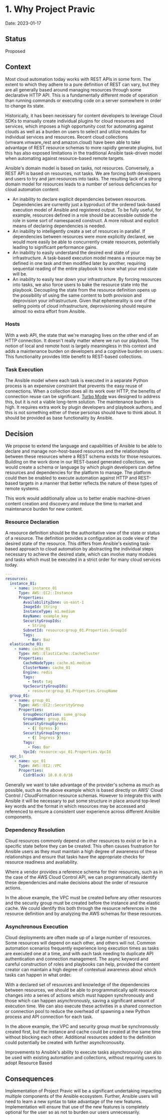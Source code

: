 # 1. Why Project Pravic

Date: 2023-01-17

## Status

Proposed

## Context

Most cloud automation today works with REST APIs in some form. The extent to which they adhere to a pure definition of REST can vary, but they are all generally based around managing resources through some declarative HTTP API. This is a fundamentally different mode of operation than running commands or executing code on a server somewhere in order to change its state.

Historically, it has been necessary for content developers to leverage Cloud SDKs to manually create individual plugins for cloud resources and services, which imposes a high opportunity cost for automating against clouds as well as a burden on users to select and utilize modules for individual services and resources.  Recent cloud collections (vmware.vmware_rest and amazon.cloud) have been able to take advantage of REST resource schemas to more rapidly generate plugins, but this has also exposed limitations in the traditional Ansible task-driven model when automating against resource-based remote targets.

Ansible's domain model is based on tasks, not resources. Conversely, a REST API is based on resources, not tasks. We are forcing both developers and users to try and jam resources into tasks. The resulting lack of a strong domain model for resources leads to a number of serious deficiencies for cloud automation content:

* An inability to declare explicit dependencies between resources. Dependencies are currently just a byproduct of the ordered task-based execution model of Ansible and registered output. To be fully useful, for example, resources defined in a role should be accessible outside the role in some sort of namespaced construct. A more robust and explicit means of declaring dependencies is needed.
* An inability to intelligently create a set of resources in parallel. If dependencies between resources were more explicitly declared, we would more easily be able to concurrently create resources, potentially leading to significant performance gains.
* An inability to easily understand the desired end state of your infrastructure. A task-based execution model means a resource may be defined in one task and then modified later by another, requiring sequential reading of the entire playbook to know what your end state will be.
* An inability to easily tear down your infrastructure. By forcing resources into tasks, we also force users to bake the resource state into the playbook. Decoupling the state from the resource definition opens up the possibility of using the same content to both provision and deprovision your infrastructure. Given that ephemerality is one of the selling points of cloud infrastructure, deprovisioning should require almost no extra effort from Ansible.

### Hosts

With a web API, the state that we're managing lives on the other end of an HTTP connection. It doesn't really matter where we run our playbook. The notion of local and remote host is largely meaningless in this context and adds a maintenance burden on developers and a cognitive burden on users. This functionality provides little benefit to REST-based collections.

### Task Execution
The Ansible model where each task is executed in a separate Python process is an expensive constraint that prevents the easy reuse of connections. When a collection does all its work over HTTP, the benefits of connection reuse can be significant. [Turbo Mode](https://github.com/ansible-collections/cloud.common#ansible-turbo-module) was designed to address this, but it is not a viable long-term solution. The maintenance burden is high. It requires extra work by plugin developers and playbook authors, and this is not something either of these personas should have to think about. It should be provided as base functionality by Ansible.

## Decision

We propose to extend the language and capabilities of Ansible to be able to declare and manage non-host-based resources and the relationships between these resources where a REST schema exists for those resources.  Building on the work done in our REST-based generated collections, we would create a schema or language by which plugin developers can define resources and dependencies for the platform to manage.  The platform could then be enabled to execute automation against HTTP and REST-based targets in a manner that better reflects the nature of these types of remote systems.

This work would additionally allow us to better enable machine-driven content creation and discovery and reduce the time to market and maintenance burden for new content.

### Resource Declaration

A resource definition should be the authoritative view of the state or status of a resource.  The definition provides a configuration as code view of the desired state of the resource.  This differs from Ansible's existing task-based approach to cloud automation by abstracting the individual steps necessary to achieve the desired state, which can involve many modules and tasks which must be executed in a strict order for many cloud services today.
```yaml
---
resources:
  instance_01:
    - name: instance_01
      Type: AWS::EC2::Instance
      Properties:
        AvailabilityZone: us-east-1
        ImageId: String
        InstanceType: m1.medium
        KeyName: example_key
        SecurityGroupIds:
          - String
        SubnetId: resource:group_01.Properties.GroupId
        Tags:
          - Bar: Baz
  elasticache_01:
    - name: cache_01
      Type: AWS::ElastiCache::CacheCluster
      Properties:
        CacheNodeType: cache.m1.medium
        ClusterName: cache_01
        Engine: redis
        Tags:
          - test: tag
        VpcSecurityGroupIds:
          - resource:group_01.Properties.GroupName
  group_01:
    - name: group_01
      Type: AWS::EC2::SecurityGroup
      Properties:
        GroupDescription: some_group
        GroupName: group_01
        SecurityGroupEgress:
          - {{ Egress }}
        SecurityGroupIngress:
          - {{ Ingress }}
        Tags:
          - Foo: Bar
        VpcId: resource:vpc_01.Properties.VpcId
  vpc_1:
    - name: vpc_01
      Type: AWS::EC2::VPC
      Properties:
        CidrBlock: 10.0.0.0/16
```
Generally we want to take advantage of the provider's schema as much as possible, such as the above example which is based directly on AWS' Cloud Control / CloudFormation resource schemas.  However to integrate this with Ansible it will be necessary to put some structure in place around top-level key words and the format in which resources may be accessed and referenced to ensure a consistent user experience across different Ansible components.

### Dependency Resolution

Cloud resources commonly depend on other resources to exist or be in a specific state before they can be created.  This often causes frustration for Ansible users as they must maintain a high degree of awareness of these relationships and ensure that tasks have the appropriate checks for resource readiness and availability.

Where a vendor provides a reference schema for their resources, such as in the case of the AWS Cloud Control API, we can programmatically identify these dependencies and make decisions about the order of resource actions.

In the above example, the VPC must be created before any other resources and the security group must be created before the instance and the elastic cache.  We could identify this both through the resource references in the resource definition and by analyzing the AWS schemas for these resources.

### Asynchronous Execution

Cloud deployments are often made up of a large number of resources.  Some resources will depend on each other, and others will not.  Common automation scenarios frequently experience long execution times as tasks are executed one at a time, and with each task needing to duplicate API authentication and connection management.  The async keyword and careful construction of roles and playbooks can help, provided the content creator can maintain a high degree of contextual awareness about which tasks can happen in what order.

With a declared set of resources and knowledge of the dependencies between resources, we should be able to programmatically split resource changes into a series of actions which must happen synchronously and those which can happen asynchronously, saving a significant amount of execution time.  We can also execute these activities in a shared connection or connection pool to reduce the overhead of spawning a new Python process and API connection for each task.

In the above example, the VPC and security group must be synchronously created first, but the instance and cache could be created at the same time without blocking each other.  Additional resources added to the definition could potentially be created with further asynchronousity. 

Improvements to Ansible's ability to execute tasks asynchronously can also be used with existing automation and collections, without requiring users to adopt Resource Based

## Consequences

Implementation of Project Pravic will be a significant undertaking impacting multiple components of the Ansible ecosystem.  Further, Ansible users will need to learn a new syntax to take advantage of the new features.  Implementation will ensure that use of the new features is completely optional for the user so as not to burden our users unnecessarily. 